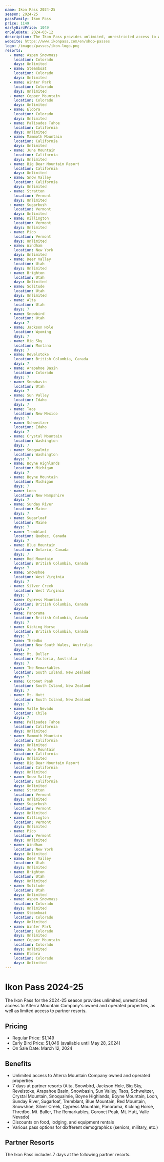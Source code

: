 ```yaml
---
name: Ikon Pass 2024-25
season: 2024-25
passFamily: Ikon Pass
price: 1149
earlyBirdPrice: 1049
onSaleDate: 2024-03-12
description: The Ikon Pass provides unlimited, unrestricted access to Alterra Mountain Company's owned and operated properties, as well as limited access to partner resorts.
website: https://www.ikonpass.com/en/shop-passes
logo: /images/passes/ikon-logo.png
resorts:
  - name: Aspen Snowmass
    location: Colorado
    days: Unlimited
  - name: Steamboat
    location: Colorado
    days: Unlimited
  - name: Winter Park
    location: Colorado
    days: Unlimited
  - name: Copper Mountain
    location: Colorado
    days: Unlimited
  - name: Eldora
    location: Colorado
    days: Unlimited
  - name: Palisades Tahoe
    location: California
    days: Unlimited
  - name: Mammoth Mountain
    location: California
    days: Unlimited
  - name: June Mountain
    location: California
    days: Unlimited
  - name: Big Bear Mountain Resort
    location: California
    days: Unlimited
  - name: Snow Valley
    location: California
    days: Unlimited
  - name: Stratton
    location: Vermont
    days: Unlimited
  - name: Sugarbush
    location: Vermont
    days: Unlimited
  - name: Killington
    location: Vermont
    days: Unlimited
  - name: Pico
    location: Vermont
    days: Unlimited
  - name: Windham
    location: New York
    days: Unlimited
  - name: Deer Valley
    location: Utah
    days: Unlimited
  - name: Brighton
    location: Utah
    days: Unlimited
  - name: Solitude
    location: Utah
    days: Unlimited
  - name: Alta
    location: Utah
    days: 7
  - name: Snowbird
    location: Utah
    days: 7
  - name: Jackson Hole
    location: Wyoming
    days: 7
  - name: Big Sky
    location: Montana
    days: 7
  - name: Revelstoke
    location: British Columbia, Canada
    days: 7
  - name: Arapahoe Basin
    location: Colorado
    days: 7
  - name: Snowbasin
    location: Utah
    days: 7
  - name: Sun Valley
    location: Idaho
    days: 7
  - name: Taos
    location: New Mexico
    days: 7
  - name: Schweitzer
    location: Idaho
    days: 7
  - name: Crystal Mountain
    location: Washington
    days: 7
  - name: Snoqualmie
    location: Washington
    days: 7
  - name: Boyne Highlands
    location: Michigan
    days: 7
  - name: Boyne Mountain
    location: Michigan
    days: 7
  - name: Loon
    location: New Hampshire
    days: 7
  - name: Sunday River
    location: Maine
    days: 7
  - name: Sugarloaf
    location: Maine
    days: 7
  - name: Tremblant
    location: Quebec, Canada
    days: 7
  - name: Blue Mountain
    location: Ontario, Canada
    days: 7
  - name: Red Mountain
    location: British Columbia, Canada
    days: 7
  - name: Snowshoe
    location: West Virginia
    days: 7
  - name: Silver Creek
    location: West Virginia
    days: 7
  - name: Cypress Mountain
    location: British Columbia, Canada
    days: 7
  - name: Panorama
    location: British Columbia, Canada
    days: 7
  - name: Kicking Horse
    location: British Columbia, Canada
    days: 7
  - name: Thredbo
    location: New South Wales, Australia
    days: 7
  - name: Mt. Buller
    location: Victoria, Australia
    days: 7
  - name: The Remarkables
    location: South Island, New Zealand
    days: 7
  - name: Coronet Peak
    location: South Island, New Zealand
    days: 7
  - name: Mt. Hutt
    location: South Island, New Zealand
    days: 7
  - name: Valle Nevado
    location: Chile
    days: 7
  - name: Palisades Tahoe
    location: California
    days: Unlimited
  - name: Mammoth Mountain
    location: California
    days: Unlimited
  - name: June Mountain
    location: California
    days: Unlimited
  - name: Big Bear Mountain Resort
    location: California
    days: Unlimited
  - name: Snow Valley
    location: California
    days: Unlimited
  - name: Stratton
    location: Vermont
    days: Unlimited
  - name: Sugarbush
    location: Vermont
    days: Unlimited
  - name: Killington
    location: Vermont
    days: Unlimited
  - name: Pico
    location: Vermont
    days: Unlimited
  - name: Windham
    location: New York
    days: Unlimited
  - name: Deer Valley
    location: Utah
    days: Unlimited
  - name: Brighton
    location: Utah
    days: Unlimited
  - name: Solitude
    location: Utah
    days: Unlimited
  - name: Aspen Snowmass
    location: Colorado
    days: Unlimited
  - name: Steamboat
    location: Colorado
    days: Unlimited
  - name: Winter Park
    location: Colorado
    days: Unlimited
  - name: Copper Mountain
    location: Colorado
    days: Unlimited
  - name: Eldora
    location: Colorado
    days: Unlimited
---
```


# Ikon Pass 2024-25

The Ikon Pass for the 2024-25 season provides unlimited, unrestricted access to Alterra Mountain Company's owned and operated properties, as well as limited access to partner resorts.

## Pricing

- Regular Price: $1,149
- Early Bird Price: $1,049 (available until May 28, 2024)
- On Sale Date: March 12, 2024

## Benefits

- Unlimited access to Alterra Mountain Company owned and operated properties
- 7 days at partner resorts (Alta, Snowbird, Jackson Hole, Big Sky, Revelstoke, Arapahoe Basin, Snowbasin, Sun Valley, Taos, Schweitzer, Crystal Mountain, Snoqualmie, Boyne Highlands, Boyne Mountain, Loon, Sunday River, Sugarloaf, Tremblant, Blue Mountain, Red Mountain, Snowshoe, Silver Creek, Cypress Mountain, Panorama, Kicking Horse, Thredbo, Mt. Buller, The Remarkables, Coronet Peak, Mt. Hutt, Valle Nevado)
- Discounts on food, lodging, and equipment rentals
- Various pass options for dixfferent demographics (seniors, military, etc.)

## Partner Resorts

The Ikon Pass includes 7 days at the following partner resorts.